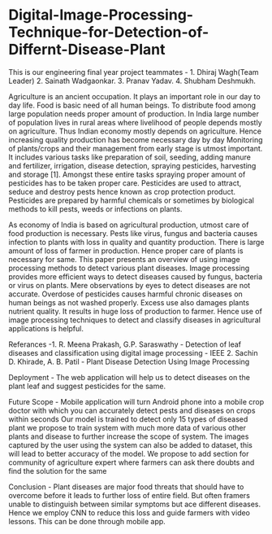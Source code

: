 # Digital-Image-Processing-Technique-for-Detection-of-Differnt-Disease-Plant
This is our engineering final year project 
teammates - 1. Dhiraj Wagh(Team Leader) 
            2. Sainath Wadgaonkar.
            3. Pranav Yadav.
            4. Shubham Deshmukh.
           
   Agriculture is an ancient occupation. It plays an important role in our day to day life. Food is basic need of all human beings. To distribute food among large population needs proper amount of production. In India large number of population lives in rural areas where livelihood of people depends mostly on agriculture. Thus Indian economy mostly depends on agriculture. Hence increasing quality production has become necessary day by day
   Monitoring of plants/crops and their management from early stage is utmost important. It includes various tasks like preparation of soil, seeding, adding manure and fertilizer, irrigation, disease detection, spraying pesticides, harvesting and storage [1]. Amongst these entire tasks spraying proper amount of pesticides has to be taken proper care. Pesticides are used to attract, seduce and destroy pests hence known as crop protection product. Pesticides are prepared by harmful chemicals or sometimes by biological methods to kill pests, weeds or infections on plants. 
   
  As economy of India is based on agricultural production, utmost care of food production is necessary. Pests like virus, fungus and bacteria causes infection to plants with loss in quality and quantity production. There is large amount of loss of farmer in production. Hence proper care of plants is necessary for same. This paper presents an overview of using image processing methods to detect various plant diseases. Image processing provides more efficient ways to detect diseases caused by fungus, bacteria or virus on plants. Mere observations by eyes to detect diseases are not accurate. Overdose of pesticides causes harmful chronic diseases on human beings as not washed properly. Excess use also damages plants nutrient quality. It results in huge loss of production to farmer. Hence use of image processing techniques to detect and classify diseases in agricultural applications is helpful. 

Referances  -1. R. Meena Prakash, G.P. Saraswathy - Detection of leaf diseases and classification using digital image processing - IEEE
             2. Sachin D. Khirade, A. B. Patil - Plant Disease Detection Using Image Processing
            
Deployment - The web application will help us to detect diseases on the plant leaf and suggest pesticides for the same.

Future Scope - Mobile application will turn Android phone into a mobile crop doctor with which you can accurately detect pests and diseases on crops within seconds
Our model is trained to detect only 15 types of diseased plant we propose to train system with much more data of various other plants and disease to further increase the scope of system.
The images captured by the user using the system can also be added to dataset, this will lead to better accuracy of the model.
We propose to add section for community of agriculture expert where farmers can ask there doubts and find the solution for the same

Conclusion - Plant diseases are major food threats that should have to overcome before it leads to further loss of entire field. But often framers unable to distinguish between similar symptoms but ace different diseases. Hence we employ CNN to reduce this loss and guide farmers with video lessons. This can be done through mobile app.

